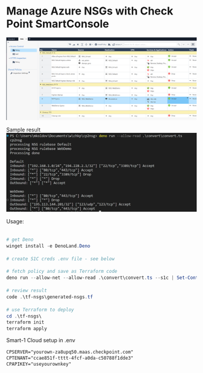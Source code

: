 # Manage Azure NSGs with Check Point SmartConsole

![sample rulebase](img/2023-10-31-13-37-41.png)

Sample result 
![processed result](img/2023-10-31-13-38-43.png)


Usage:
```powershell

# get Deno
winget install -e DenoLand.Deno

# create S1C creds .env file - see below

# fetch policy and save as Terraform code
deno run --allow-net --allow-read .\convert\convert.ts --s1c | Set-Content .\tf-nsgs\generated-nsgs.tf

# review result
code .\tf-nsgs\generated-nsgs.tf

# use Terraform to deploy
cd .\tf-nsgs\
terraform init
terraform apply 

```

Smart-1 Cloud setup in .env
```
CPSERVER="yourown-za8upq50.maas.checkpoint.com"
CPTENANT="ccae851f-tttt-4fcf-a0da-c50788f1dde3"
CPAPIKEY="useyourownkey"
```